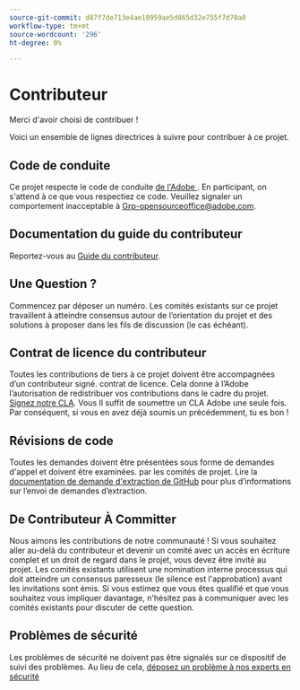 ```yaml
---
source-git-commit: d87f7de713e4ae18959ae5d865d32e755f7d70a0
workflow-type: tm+mt
source-wordcount: '296'
ht-degree: 0%

---
```

# Contributeur

Merci d&#39;avoir choisi de contribuer !

Voici un ensemble de lignes directrices à suivre pour contribuer à ce projet.

## Code de conduite

Ce projet respecte le code de conduite [de l&#39;Adobe ](code-of-conduct.md). En participant,
on s&#39;attend à ce que vous respectiez ce code. Veuillez signaler un comportement inacceptable à
[Grp-opensourceoffice@adobe.com](mailto:Grp-opensourceoffice@adobe.com).

## Documentation du guide du contributeur

Reportez-vous au [Guide du contributeur](https://docs.adobe.com/content/help/en/contributor/contributor-guide/introduction.html).

## Une Question ?

Commencez par déposer un numéro. Les comités existants sur ce projet travaillent à atteindre
consensus autour de l’orientation du projet et des solutions à proposer dans les fils de discussion
(le cas échéant).

## Contrat de licence du contributeur

Toutes les contributions de tiers à ce projet doivent être accompagnées d’un contributeur signé.
contrat de licence. Cela donne à l’Adobe l’autorisation de redistribuer vos contributions
dans le cadre du projet. [Signez notre CLA](http://opensource.adobe.com/cla.html). Vous
Il suffit de soumettre un CLA Adobe une seule fois. Par conséquent, si vous en avez déjà soumis un précédemment,
tu es bon !

## Révisions de code

Toutes les demandes doivent être présentées sous forme de demandes d&#39;appel et doivent être examinées.
par les comités de projet. Lire la [documentation de demande d&#39;extraction de GitHub](https://help.github.com/articles/about-pull-requests/)
pour plus d’informations sur l’envoi de demandes d’extraction.

<!--
Lastly, please follow the [pull request template](PULL_REQUEST_TEMPLATE.md) when
submitting a pull request!
-->

## De Contributeur À Committer

Nous aimons les contributions de notre communauté ! Si vous souhaitez aller au-delà du contributeur
et devenir un comité avec un accès en écriture complet et un droit de regard dans le projet, vous devez
être invité au projet. Les comités existants utilisent une nomination interne
processus qui doit atteindre un consensus paresseux (le silence est l&#39;approbation) avant les invitations
sont émis. Si vous estimez que vous êtes qualifié et que vous souhaitez vous impliquer davantage,
n&#39;hésitez pas à communiquer avec les comités existants pour discuter de cette question.

## Problèmes de sécurité

Les problèmes de sécurité ne doivent pas être signalés sur ce dispositif de suivi des problèmes. Au lieu de cela, [déposez un problème à nos experts en sécurité](https://helpx.adobe.com/security/alertus.html)
